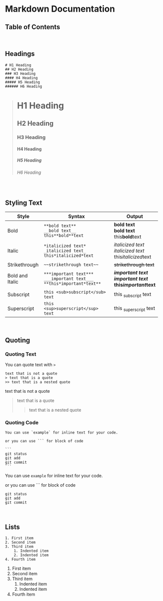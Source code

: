 # Markdown Documentation

## Table of Contents

<br>

## Headings

    # H1 Heading
    ## H2 Heading
    ### H3 Heading
    #### H4 Heading
    ##### H5 Heading
    ###### H6 Heading

> # H1 Heading
> ## H2 Heading
> ### H3 Heading
> #### H4 Heading
> ##### H5 Heading
> ###### H6 Heading

<br>

## Styling Text

| Style | Syntax | Output |
| --- | --- | --- |
| Bold | `**bold text**` <br> `__bold text__` <br> `this**bold**text`| **bold text** <br> __bold text__ <br> this**bold**text |
| Italic | `*italicized text*` <br> `_italicized text_` <br> `this*italicized*text`| *italicized text* <br> _italicized text_ <br> this*italicized*text |
| Strikethrough | `~~strikethrough text~~`| ~~strikethrough text~~ |
| Bold and Italic | `***important text***` <br> `___important text___` <br> `**this*important*text**`| ***important text*** <br> ___important text___ <br> **this*important*text** |
| Subscript | `this <sub>subscript</sub> text`| this <sub>subscript</sub> text |
| Superscript | `this <sup>superscript</sup> text`| this <sub>superscript</sub> text |

<br>

## Quoting

### Quoting Text

You can quote text with `>`

    text that is not a quote
    > text that is a quote
    >> text that is a nested quote

text that is not a quote
> text that is a quote
>> text that is a nested quote

### Quoting Code

    You can use `example` for inline text for your code.

    or you can use ``` for block of code

    ```
    git status
    git add
    git commit
    ```

You can use `example` for inline text for your code.

or you can use ``` for block of code

```
git status
git add
git commit
```

<br>

## Lists

```
1. First item
2. Second item
3. Third item
    1. Indented item
    2. Indented item
4. Fourth item
```
   
1. First item
2. Second item
3. Third item
    1. Indented item
    2. Indented item
4. Fourth item